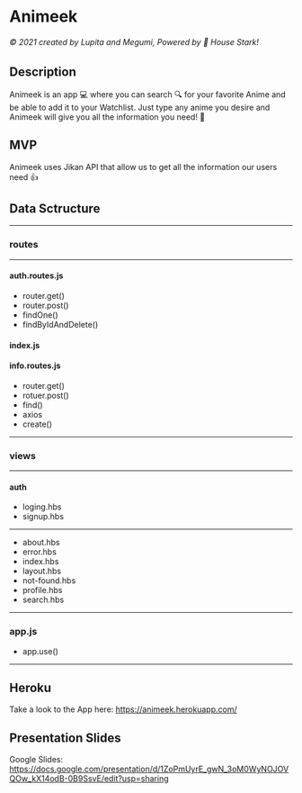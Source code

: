 # Animeek 
###### © 2021 created by Lupita and Megumi, Powered by 🐺 House Stark!

## Description

Animeek is an app 💻 where you can search 🔍 for your favorite Anime and be able to add it to your Watchlist. Just type any anime you desire and Animeek will give you all the information you need! 💫

## MVP

Animeek uses Jikan API that allow us to get all the information our users need 👍 

## Data Sctructure
***
### routes
***
#### auth.routes.js
- router.get()
- router.post()
- findOne()
- findByIdAndDelete()

#### index.js

#### info.routes.js
- router.get()
- rotuer.post()
- find()
- axios
- create() 

***
### views
***
####  auth
- loging.hbs
- signup.hbs
***
- about.hbs
- error.hbs
- index.hbs
- layout.hbs
- not-found.hbs
- profile.hbs
- search.hbs
***
### app.js
- app.use()
***
## Heroku

Take a look to the App here: <https://animeek.herokuapp.com/>

## Presentation Slides

Google Slides: <https://docs.google.com/presentation/d/1ZoPmUyrE_gwN_3oM0WyNOJOVQOw_kX14odB-0B9SsvE/edit?usp=sharing>



